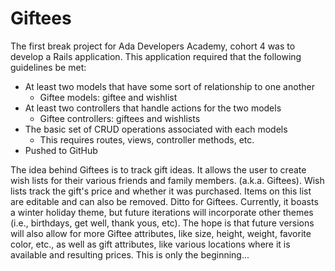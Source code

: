 # Giftees

The first break project for Ada Developers Academy, cohort 4 was to develop a Rails application. This application required that the following guidelines be met:
  - At least two models that have some sort of relationship to one another
    - Giftee models: giftee and wishlist
  - At least two controllers that handle actions for the two models
    - Giftee controllers: giftees and wishlists
  - The basic set of CRUD operations associated with each models
    - This requires routes, views, controller methods, etc.
  - Pushed to GitHub

The idea behind Giftees is to track gift ideas. It allows the user to create wish lists for their various friends and family members. (a.k.a. Giftees). Wish lists track the gift's price and whether it was purchased. Items on this list are editable and can also be removed. Ditto for Giftees. Currently, it boasts a winter holiday theme, but future iterations will incorporate other themes (i.e., birthdays, get well, thank yous, etc). The hope is that future versions will also allow for more Giftee attributes, like size, height, weight, favorite color, etc., as well as gift attributes, like various locations where it is available and resulting prices. This is only the beginning...
